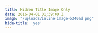 ```yaml
---
title: Hidden Title Image Only
date: 2016-04-01 01:39:00 Z
image: "/uploads/inline-image-b340ad.png"
hide-title: 'yes'
---
```


